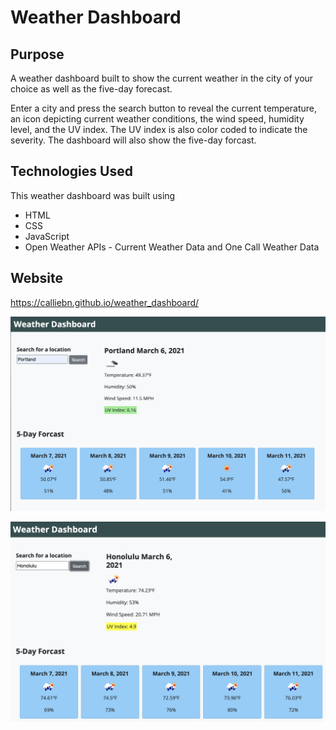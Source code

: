 # Weather Dashboard

## Purpose
A weather dashboard built to show the current weather in the city of your choice as well as the five-day forecast.

Enter a city and press the search button to reveal the current temperature, an icon depicting current weather conditions, the wind speed, humidity level, and the UV index. The UV index is also color coded to indicate the severity. The dashboard will also show the five-day forcast.

## Technologies Used
This weather dashboard was built using
* HTML
* CSS
* JavaScript
* Open Weather APIs - Current Weather Data and One Call Weather Data

## Website
https://calliebn.github.io/weather_dashboard/

![screenshot of weather dashboard oregon](assets/images/portland.png)

![screenshot of weather dashboard hawaii](assets/images/hawaii.png)